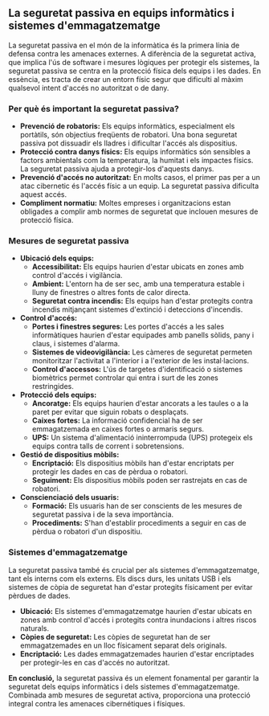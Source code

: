 ## La seguretat passiva en equips informàtics i sistemes d'emmagatzematge

La seguretat passiva en el món de la informàtica és la primera línia de defensa contra les amenaces externes. A diferència de la seguretat activa, que implica l'ús de software i mesures lògiques per protegir els sistemes, la seguretat passiva se centra en la protecció física dels equips i les dades. En essència, es tracta de crear un entorn físic segur que dificulti al màxim qualsevol intent d'accés no autoritzat o de dany.

### Per què és important la seguretat passiva?

* **Prevenció de robatoris:** Els equips informàtics, especialment els portàtils, són objectius freqüents de robatori. Una bona seguretat passiva pot dissuadir els lladres i dificultar l'accés als dispositius.
* **Protecció contra danys físics:** Els equips informàtics són sensibles a factors ambientals com la temperatura, la humitat i els impactes físics. La seguretat passiva ajuda a protegir-los d'aquests danys.
* **Prevenció d'accés no autoritzat:** En molts casos, el primer pas per a un atac cibernetic és l'accés físic a un equip. La seguretat passiva dificulta aquest accés.
* **Compliment normatiu:** Moltes empreses i organitzacions estan obligades a complir amb normes de seguretat que inclouen mesures de protecció física.

### Mesures de seguretat passiva

* **Ubicació dels equips:**
    * **Accessibilitat:** Els equips haurien d'estar ubicats en zones amb control d'accés i vigilància.
    * **Ambient:** L'entorn ha de ser sec, amb una temperatura estable i lluny de finestres o altres fonts de calor directa.
    * **Seguretat contra incendis:** Els equips han d'estar protegits contra incendis mitjançant sistemes d'extinció i deteccions d'incendis.
* **Control d'accés:**
    * **Portes i finestres segures:** Les portes d'accés a les sales informàtiques haurien d'estar equipades amb panells sòlids, pany i claus, i sistemes d'alarma.
    * **Sistemes de videovigilància:** Les càmeres de seguretat permeten monitoritzar l'activitat a l'interior i a l'exterior de les instal·lacions.
    * **Control d'accessos:** L'ús de targetes d'identificació o sistemes biomètrics permet controlar qui entra i surt de les zones restringides.
* **Protecció dels equips:**
    * **Ancoratge:** Els equips haurien d'estar ancorats a les taules o a la paret per evitar que siguin robats o desplaçats.
    * **Caixes fortes:** La informació confidencial ha de ser emmagatzemada en caixes fortes o armaris segurs.
    * **UPS:** Un sistema d'alimentació ininterrompuda (UPS) protegeix els equips contra talls de corrent i sobretensions.
* **Gestió de dispositius mòbils:**
    * **Encriptació:** Els dispositius mòbils han d'estar encriptats per protegir les dades en cas de pèrdua o robatori.
    * **Seguiment:** Els dispositius mòbils poden ser rastrejats en cas de robatori.
* **Conscienciació dels usuaris:**
    * **Formació:** Els usuaris han de ser conscients de les mesures de seguretat passiva i de la seva importància.
    * **Procediments:** S'han d'establir procediments a seguir en cas de pèrdua o robatori d'un dispositiu.

### Sistemes d'emmagatzematge

La seguretat passiva també és crucial per als sistemes d'emmagatzematge, tant els interns com els externs. Els discs durs, les unitats USB i els sistemes de còpia de seguretat han d'estar protegits físicament per evitar pèrdues de dades.

* **Ubicació:** Els sistemes d'emmagatzematge haurien d'estar ubicats en zones amb control d'accés i protegits contra inundacions i altres riscos naturals.
* **Còpies de seguretat:** Les còpies de seguretat han de ser emmagatzemades en un lloc físicament separat dels originals.
* **Encriptació:** Les dades emmagatzemades haurien d'estar encriptades per protegir-les en cas d'accés no autoritzat.

**En conclusió,** la seguretat passiva és un element fonamental per garantir la seguretat dels equips informàtics i dels sistemes d'emmagatzematge. Combinada amb mesures de seguretat activa, proporciona una protecció integral contra les amenaces cibernétiques i físiques.
